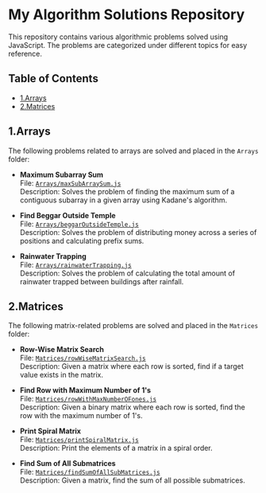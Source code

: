 # My Algorithm Solutions Repository

This repository contains various algorithmic problems solved using JavaScript. The problems are categorized under different topics for easy reference.

## Table of Contents

- [1.Arrays](#arrays)
- [2.Matrices](#matrices)

## 1.Arrays

The following problems related to arrays are solved and placed in the `Arrays` folder:

- **Maximum Subarray Sum**  
  File: [`Arrays/maxSubArraySum.js`](./1.%20Arrays/1.%20Kadanes%20Alogrithm.js)  
  Description: Solves the problem of finding the maximum sum of a contiguous subarray in a given array using Kadane's algorithm.

- **Find Beggar Outside Temple**  
  File: [`Arrays/beggarOutsideTemple.js`](./1.%20Arrays/2.%20BeggarOutside%20Temple.js)  
  Description: Solves the problem of distributing money across a series of positions and calculating prefix sums.

- **Rainwater Trapping**  
  File: [`Arrays/rainwaterTrapping.js`](./1.%20Arrays/3.Trapping%20Rain%20Water.js)  
  Description: Solves the problem of calculating the total amount of rainwater trapped between buildings after rainfall.

## 2.Matrices

The following matrix-related problems are solved and placed in the `Matrices` folder:

- **Row-Wise Matrix Search**  
  File: [`Matrices/rowWiseMatrixSearch.js`](./2.%20Matrices/4.Row-Wise%20Matrix%20Search%20.js)  
  Description: Given a matrix where each row is sorted, find if a target value exists in the matrix.

- **Find Row with Maximum Number of 1's**  
  File: [`Matrices/rowWithMaxNumberOFones.js`](./2.%20Matrices/5.Row%20with%20Maximum%20Number%20of%201's.js)  
  Description: Given a binary matrix where each row is sorted, find the row with the maximum number of 1's.

- **Print Spiral Matrix**  
  File: [`Matrices/printSpiralMatrix.js`](./2.%20Matrices/6.Print%20Spiral%20Matrix.js)  
  Description: Print the elements of a matrix in a spiral order.

- **Find Sum of All Submatrices**  
  File: [`Matrices/findSumOfAllSubMatrices.js`](./2.%20Matrices/7.Find%20Sum%20of%20All%20Submatrices%20.js)  
  Description: Given a matrix, find the sum of all possible submatrices.


